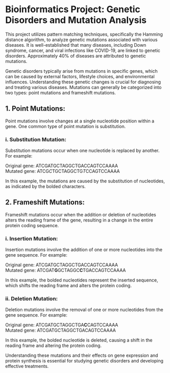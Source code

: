 # Bioinformatics Project: Genetic Disorders and Mutation Analysis

This project utilizes pattern matching techniques, specifically the Hamming distance algorithm, to analyze genetic mutations associated with various diseases. It is well-established that many diseases, including Down syndrome, cancer, and viral infections like COVID-19, are linked to genetic disorders. Approximately 40% of diseases are attributed to genetic mutations.

Genetic disorders typically arise from mutations in specific genes, which can be caused by external factors, lifestyle choices, and environmental influences. Understanding these genetic changes is crucial for diagnosing and treating various diseases. Mutations can generally be categorized into two types: point mutations and frameshift mutations.

## 1. Point Mutations: 
Point mutations involve changes at a single nucleotide position within a gene. One common type of point mutation is substitution.

### i. Substitution Mutation: 
Substitution mutations occur when one nucleotide is replaced by another. For example:

Original gene: ATCGATGCTAGGCTGACCAGTCCAAAA  
Mutated gene: ATCG*C*TGCTAGGCTG*T*CCAGTCCAAAA  

In this example, the mutations are caused by the substitution of nucleotides, as indicated by the bolded characters.

## 2. Frameshift Mutations: 
Frameshift mutations occur when the addition or deletion of nucleotides alters the reading frame of the gene, resulting in a change in the entire protein coding sequence.

### i. Insertion Mutation:
Insertion mutations involve the addition of one or more nucleotides into the gene sequence. For example:

Original gene: ATCGATGCTAGGCTGACCAGTCCAAAA  
Mutated gene: ATCGAT**G**GCTAGGC**C**TGACCAGTCCAAAA  

In this example, the bolded nucleotides represent the inserted sequence, which shifts the reading frame and alters the protein coding.

### ii. Deletion Mutation:
Deletion mutations involve the removal of one or more nucleotides from the gene sequence. For example:

Original gene: ATCGATGCTAGGCTGA**C**CAGTCCAAAA  
Mutated gene: ATCGATGCTAGGCTGACAGTCCAAAA  

In this example, the bolded nucleotide is deleted, causing a shift in the reading frame and altering the protein coding.

Understanding these mutations and their effects on gene expression and protein synthesis is essential for studying genetic disorders and developing effective treatments.
